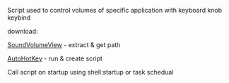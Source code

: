 Script used to control volumes of specific application with keyboard knob keybind  

download:  

[SoundVolumeView](https://www.nirsoft.net/utils/soundvolumeview-x64.zip) - extract & get path  

[AutoHotKey](https://www.autohotkey.com/download/ahk-v2.exe) - run & create script 

Call script on startup using shell:startup or task schedual
